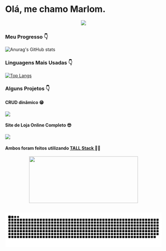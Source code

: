 <h1> Olá, me chamo Marlom.</h1>
<p align="center">
  <img class="width=auto" src="https://laravel.com/img/logotype.min.svg"/>
</p>

  <h3> Meu Progresso 👇</h3>

  ![Anurag's GitHub stats](https://github-readme-stats.vercel.app/api?username=MarlomMedeiros&show_icons=true&theme=radical)

  <h3> Linguagens Mais Usadas 👇</h3>

  [![Top Langs](https://github-readme-stats.vercel.app/api/top-langs/?username=MarlomMedeiros&show_icons=true&theme=radical)](https://github.com/anuraghazra/github-readme-stats)


  <h3> Alguns Projetos  👇</h3>

  <h4>CRUD dinâmico 😁</h4>

  <a href="https://github.com/MarlomMedeiros/CRUD">
    <img align="center" src="https://github-readme-stats.vercel.app/api/pin/?username=MarlomMedeiros&repo=CRUD&show_icons=true&theme=radical" />
  </a>

  <h4>Site de Loja Online Completo 😎</h4>

  <a href="https://github.com/MarlomMedeiros/Store">
    <img align="center" src="https://github-readme-stats.vercel.app/api/pin/?username=MarlomMedeiros&repo=store&show_icons=true&theme=radical" />
  </a>
  <h4>Ambos foram feitos utilizando <a href="https://tallstack.dev/"> TALL Stack </a> 💖😎</h4>
<p align="center">
  <a href="https://tallstack.dev/">
    <img align="center" width="350" height="150" src="https://tallstack.dev/images/tallstack-logo.png"/>
  </a>
</p>


<br>
<a>
  <img align="center" src="https://github.com/Platane/snk/raw/output/github-contribution-grid-snake.svg"/>

